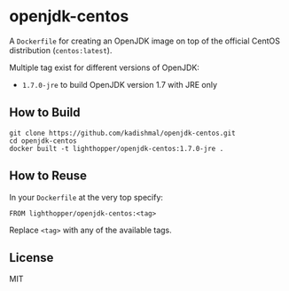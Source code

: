 # openjdk-centos

A `Dockerfile` for creating an OpenJDK image on top of the official CentOS distribution (`centos:latest`).

Multiple tag exist for different versions of OpenJDK:

- `1.7.0-jre` to build OpenJDK version 1.7 with JRE only

## How to Build

    git clone https://github.com/kadishmal/openjdk-centos.git
    cd openjdk-centos
    docker built -t lighthopper/openjdk-centos:1.7.0-jre .

## How to Reuse

In your `Dockerfile` at the very top specify:

    FROM lighthopper/openjdk-centos:<tag>

Replace `<tag>` with any of the available tags.

## License

MIT